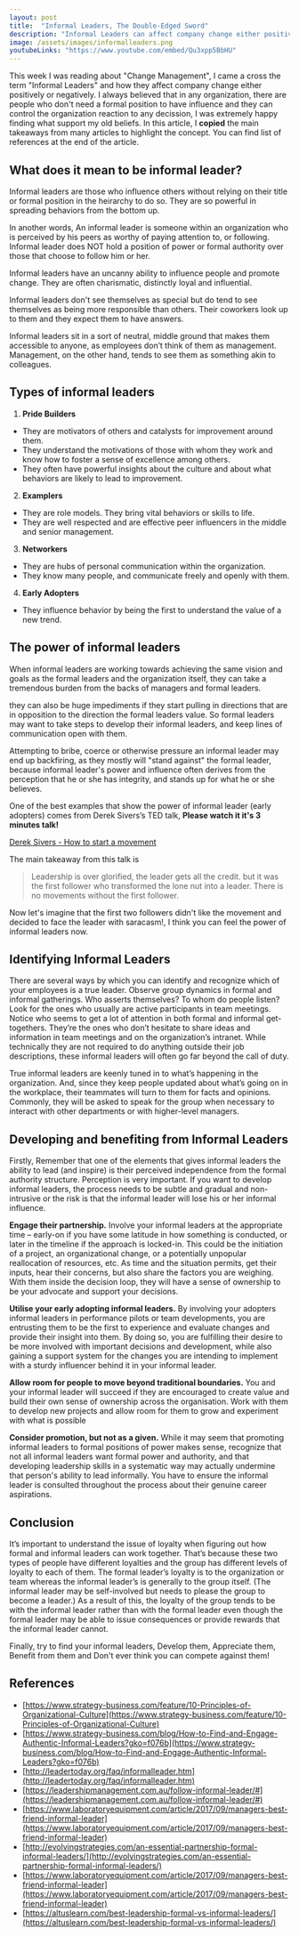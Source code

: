 ```yaml
---
layout: post
title:  "Informal Leaders, The Double-Edged Sword"
description: "Informal Leaders can affect company change either positively or negatively."
image: /assets/images/informalleaders.png
youtubeLinks: "https://www.youtube.com/embed/Qu3xpp5BbHU"
---
```


This week I was reading about "Change Management", I came a cross the term "Informal Leaders" and how they affect company change either positively or negatively. I always believed that in any organization, there are people who don't need a formal position to have influence and they can control the organization reaction to any decission, I was extremely happy finding what support my old beliefs. In this article, I **copied** the main takeaways from many articles to highlight the concept. You can find list of references at the end of the article.

## What does it mean to be informal leader?
Informal leaders are those who influence others without relying on their title or formal position in the heirarchy to do so. They are so powerful in spreading behaviors from the bottom up.

In another words, An informal leader is someone within an organization who is perceived by his peers as worthy of paying attention to, or following. Informal leader does NOT hold a position of power or formal authority over those that choose to follow him or her.

Informal leaders have an uncanny ability to influence people and promote change. They are often charismatic, distinctly loyal and influential.

Informal leaders don't see themselves as special but do tend to see themselves as being more responsible than others. Their coworkers look up to them and they expect them to have answers.

Informal leaders sit in a sort of neutral, middle ground that makes them accessible to anyone, as employees don’t think of them as management. Management, on the other hand, tends to see them as something akin to colleagues.

## Types of informal leaders
1. **Pride Builders**
- They are motivators of others and catalysts for improvement around them.
-  They understand the motivations of those with whom they work and know how to foster a sense of excellence among others. 
-  They often have powerful insights about the culture and about what behaviors are likely to lead to improvement.
2. **Examplers**
- They are role models. They bring vital behaviors or skills to life.
- They are well respected and are effective peer influencers in the middle and senior management.
3. **Networkers**
- They are hubs of personal communication within the organization. 
- They know many people, and communicate freely and openly with them.
4. **Early Adopters**
- They influence behavior by being the first to understand the value of a new trend.

## The power of informal leaders
When informal leaders are working towards achieving the same vision and goals as the formal leaders and the organization itself, they can take a tremendous burden from the backs of managers and formal leaders.

they can also be huge impediments if they start pulling in directions that are in opposition to the direction the formal leaders value. So formal leaders may want to take steps to develop their informal leaders, and keep lines of communication open with them.

Attempting to bribe, coerce or otherwise pressure an informal leader may end up backfiring, as they mostly will "stand against" the formal leader, because informal leader's power and influence often derives from the perception that he or she has integrity, and stands up for what he or she believes.

One of the best examples that show the power of informal leader (early adopters) comes from Derek Sivers’s TED talk, **Please watch it it's 3 minutes talk!**

[Derek Sivers - How to start a movement](Youtube-Link)

The main takeaway from this talk is
> Leadership is over glorified, the leader gets all the credit. but it was the first follower who transformed the lone nut into a leader. There is no movements without the first follower.

Now let's imagine that the first two followers didn't like the movement and decided to face the leader with saracasm!, I think you can feel the power of informal leaders now.

## Identifying Informal Leaders
There are several ways by which you can identify and recognize which of your employees is a true leader. Observe group dynamics in formal and informal gatherings. Who asserts themselves? To whom do people listen? Look for the ones who usually are active participants in team meetings. Notice who seems to get a lot of attention in both formal and informal get-togethers. They’re the ones who don’t hesitate to share ideas and information in team meetings and on the organization’s intranet. While technically they are not required to do anything outside their job descriptions, these informal leaders will often go far beyond the call of duty.

True informal leaders are keenly tuned in to what’s happening in the organization. And, since they keep people updated about what’s going on in the workplace, their teammates will turn to them for facts and opinions. Commonly, they will be asked to speak for the group when necessary to interact with other departments or with higher-level managers.

## Developing and benefiting from Informal Leaders

Firstly, Remember that one of the elements that gives informal leaders
the ability to lead (and inspire) is their perceived independence from
the formal authority structure. Perception is very important. If you want to develop
informal leaders, the process needs to be subtle and gradual and
non-intrusive or the risk is that the informal leader will lose his or
her informal influence.

**Engage their partnership.** Involve your informal leaders at the
appropriate time – early-on if you have some latitude in how something
is conducted, or later in the timeline if the approach is locked-in.
This could be the initiation of a project, an organizational change, or
a potentially unpopular reallocation of resources, etc. As time and the
situation permits, get their inputs, hear their concerns, but also share
the factors you are weighing. With them inside the decision loop, they
will have a sense of ownership to be your advocate and support your
decisions.

**Utilise your early adopting informal leaders.** By involving your
adopters informal leaders in performance pilots or team developments, you are
entrusting them to be the first to experience and evaluate changes and
provide their insight into them. By doing so, you are fulfilling their
desire to be more involved with important decisions and development,
while also gaining a support system for the changes you are intending to
implement with a sturdy influencer behind it in your informal leader.

**Allow room for people to move beyond traditional boundaries.** You and
your informal leader will succeed if they are encouraged to create value
and build their own sense of ownership across the organisation. Work
with them to develop new projects and allow room for them to grow and
experiment with what is possible

**Consider promotion, but not as a given.** While it may seem that promoting
informal leaders to formal positions of power makes sense, recognize
that not all informal leaders want formal power and authority, and that
developing leadership skills in a systematic way may actually undermine
that person's ability to lead informally. You have to ensure the informal
leader is consulted throughout the process about their genuine career
aspirations.

## Conclusion
It’s important to understand the issue of loyalty when figuring out how
formal and informal leaders can work together. That’s because these two
types of people have different loyalties and the group has different
levels of loyalty to each of them. The formal leader’s loyalty is to the
organization or team whereas the informal leader’s is generally to the group itself. (The informal leader
may be self-involved but needs to please the group to become a leader.)
As a result of this, the loyalty of the group tends to be with the
informal leader rather than with the formal leader even though the
formal leader may be able to issue consequences or provide rewards that
the informal leader cannot.

Finally, try to find your informal leaders, Develop them, Appreciate them,
Benefit from them and Don't ever think you can compete against
them!

## References
- [https://www.strategy-business.com/feature/10-Principles-of-Organizational-Culture](https://www.strategy-business.com/feature/10-Principles-of-Organizational-Culture)
- [https://www.strategy-business.com/blog/How-to-Find-and-Engage-Authentic-Informal-Leaders?gko=f076b](https://www.strategy-business.com/blog/How-to-Find-and-Engage-Authentic-Informal-Leaders?gko=f076b)
- [http://leadertoday.org/faq/informalleader.htm](http://leadertoday.org/faq/informalleader.htm)
- [https://leadershipmanagement.com.au/follow-informal-leader/#](https://leadershipmanagement.com.au/follow-informal-leader/#)
- [https://www.laboratoryequipment.com/article/2017/09/managers-best-friend-informal-leader](https://www.laboratoryequipment.com/article/2017/09/managers-best-friend-informal-leader)
- [http://evolvingstrategies.com/an-essential-partnership-formal-informal-leaders/](http://evolvingstrategies.com/an-essential-partnership-formal-informal-leaders/)
- [https://www.laboratoryequipment.com/article/2017/09/managers-best-friend-informal-leader](https://www.laboratoryequipment.com/article/2017/09/managers-best-friend-informal-leader)
- [https://altuslearn.com/best-leadership-formal-vs-informal-leaders/](https://altuslearn.com/best-leadership-formal-vs-informal-leaders/)
